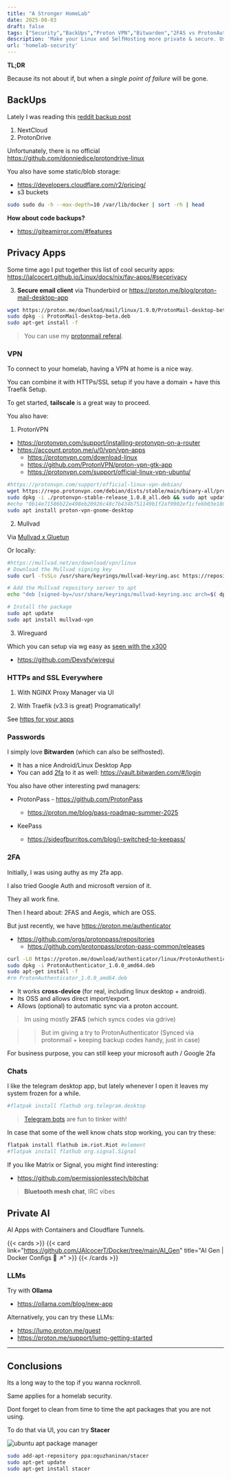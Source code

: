 ```yaml
---
title: "A Stronger HomeLab"
date: 2025-08-03
draft: false
tags: ["Security","BackUps","Proton VPN","Bitwarden","2FAS vs ProtonAuthenticator","Signal"]
description: 'Make your Linux and SelfHosting more private & secure. Using stacer for apt clean ups.'
url: 'homelab-security'
---
```



**TL;DR**

Because its not about if, but when a *single point of failure* will be gone.


## BackUps

Lately I was reading this [reddit backup post](https://www.reddit.com/r/DataHoarder/comments/1gsutp5/list_of_free_open_source_and_crossplatform_backup/?chainedPosts=t3_yqonpo)

1. NextCloud
2. ProtonDrive

Unfortunately, there is no official https://github.com/donniedice/protondrive-linux

You also have some static/blob storage:

* https://developers.cloudflare.com/r2/pricing/
* s3 buckets

```sh
sudo sudo du -h --max-depth=10 /var/lib/docker | sort -rh | head
```

**How about code backups?**

* https://giteamirror.com/#features


## Privacy Apps

Some time ago I put together this list of cool security apps: https://jalcocert.github.io/Linux/docs/nix/fav-apps/#secprivacy


3. **Secure email client** via Thunderbird or https://proton.me/blog/proton-mail-desktop-app

```sh
wget https://proton.me/download/mail/linux/1.9.0/ProtonMail-desktop-beta.deb
sudo dpkg -i ProtonMail-desktop-beta.deb
sudo apt-get install -f
```

> You can use my [protonmail referal](https://pr.tn/ref/RHJ7YZE8BN8G).

### VPN

To connect to your homelab, having a VPN at home is a nice way.

You can combine it with HTTPs/SSL setup if you have a domain + have this Traefik Setup.

To get started, **tailscale** is a great way to proceed.

You also have:

1. ProtonVPN

* https://protonvpn.com/support/installing-protonvpn-on-a-router
* https://account.proton.me/u/0/vpn/vpn-apps
    * https://protonvpn.com/download-linux
    * https://github.com/ProtonVPN/proton-vpn-gtk-app
    * https://protonvpn.com/support/official-linux-vpn-ubuntu/

```sh
#https://protonvpn.com/support/official-linux-vpn-debian/
wget https://repo.protonvpn.com/debian/dists/stable/main/binary-all/protonvpn-stable-release_1.0.8_all.deb
sudo dpkg -i ./protonvpn-stable-release_1.0.8_all.deb && sudo apt update
#echo "0b14e71586b22e498eb20926c48c7b434b751149b1f2af9902ef1cfe6b03e180 protonvpn-stable-release_1.0.8_all.deb" | sha256sum --check -
sudo apt install proton-vpn-gnome-desktop
```

2. Mullvad

Via [Mullvad x Gluetun](https://fossengineer.com/gluetun-vpn-docker/) 

Or locally:

```sh
#https://mullvad.net/en/download/vpn/linux
# Download the Mullvad signing key
sudo curl -fsSLo /usr/share/keyrings/mullvad-keyring.asc https://repository.mullvad.net/deb/mullvad-keyring.asc

# Add the Mullvad repository server to apt
echo "deb [signed-by=/usr/share/keyrings/mullvad-keyring.asc arch=$( dpkg --print-architecture )] https://repository.mullvad.net/deb/stable stable main" | sudo tee /etc/apt/sources.list.d/mullvad.list

# Install the package
sudo apt update
sudo apt install mullvad-vpn
```

3. Wireguard

Which you can setup via wg easy as [seen with the x300](https://jalcocert.github.io/JAlcocerT/asrock-x300-home-server/#desktop-with-vps-as-vpn-with-wireguard)

* https://github.com/Devsfy/wiregui

### HTTPs and SSL Everywhere

1. With NGINX Proxy Manager via UI

2. With Traefik (v3.3 is great) Programatically!

See [https for your apps](https://jalcocert.github.io/JAlcocerT/docs/selfhosting/https/)

### Passwords

I simply love **Bitwarden** (which can also be selfhosted).

* It has a nice Android/Linux Desktop App
* You can add [2fa](#2fa) to it as well: https://vault.bitwarden.com/#/login

You also have other interesting pwd managers:

* ProtonPass - https://github.com/ProtonPass
    * https://proton.me/blog/pass-roadmap-summer-2025

* KeePass
    * https://sideofburritos.com/blog/i-switched-to-keepass/

### 2FA

Initially, I was using authy as my 2fa app.

I also tried Google Auth and microsoft version of it.

They all work fine.

Then I heard about: 2FAS and Aegis, which are OSS.

But just recently, we have https://proton.me/authenticator

* https://github.com/orgs/protonpass/repositories
    * https://github.com/protonpass/proton-pass-common/releases

```sh
curl -LO https://proton.me/download/authenticator/linux/ProtonAuthenticator_1.0.0_amd64.deb
sudo dpkg -i ProtonAuthenticator_1.0.0_amd64.deb
sudo apt-get install -f
#rm ProtonAuthenticator_1.0.0_amd64.deb
```

* It works **cross-device** (for real, including linux desktop + android).
* Its OSS and allows direct import/export.
* Allows (optional) to automatic sync via a proton account.

> Im using mostly **2FAS** (which syncs codes via gdrive)

>> But im giving a try to ProtonAuthenticator (Synced via protonmail + keeping backup codes handy, just in case)

For business purpose, you can still keep your microsoft auth / Google 2fa

### Chats

I like the telegram desktop app, but lately whenever I open it leaves my system frozen for a while.

```sh
#flatpak install flathub org.telegram.desktop
```

> [Telegram bots](https://jalcocert.github.io/JAlcocerT/no-code-ai-tools/#tg-bots) are fun to tinker with!

In case that some of the well know chats stop working, you can try these:

```sh
flatpak install flathub im.riot.Riot #element
#flatpak install flathub org.signal.Signal
```

If you like Matrix or Signal, you might find interesting:

* https://github.com/permissionlesstech/bitchat

> **Bluetooth mesh chat**, IRC vibes


## Private AI

AI Apps with Containers and Cloudflare Tunnels.

{{< cards >}}
  {{< card link="https://github.com/JAlcocerT/Docker/tree/main/AI_Gen" title="AI Gen | Docker Configs 🐋 ↗"  >}}
{{< /cards >}}

### LLMs

Try with **Ollama**

* https://ollama.com/blog/new-app

Alternatively, you can try these LLMs:

* https://lumo.proton.me/guest
* https://proton.me/support/lumo-getting-started


---

## Conclusions

Its a long way to the top if you wanna rocknroll.

Same applies for a homelab security.

Dont forget to clean from time to time the apt packages that you are not using.

To do that via UI, you can try **Stacer**

![ubuntu apt package manager](/blog_img/mini_pc/stacer-apt-checks.png)


```sh
sudo add-apt-repository ppa:oguzhaninan/stacer
sudo apt-get update
sudo apt-get install stacer
```